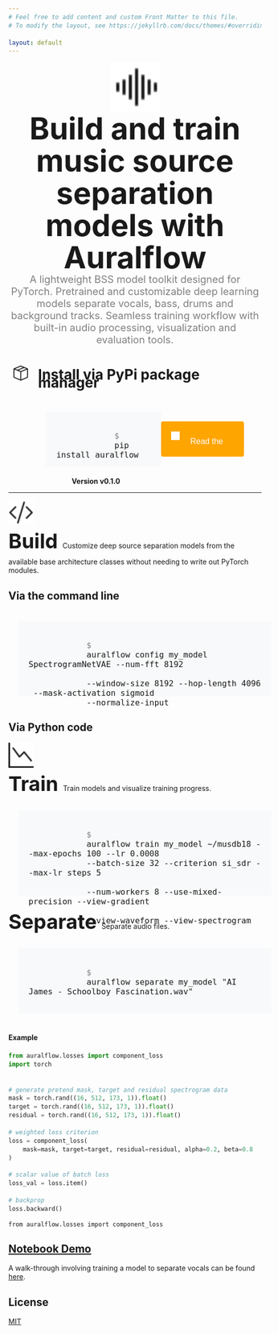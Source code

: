 ```yaml
---
# Feel free to add content and custom Front Matter to this file.
# To modify the layout, see https://jekyllrb.com/docs/themes/#overriding-theme-defaults

layout: default
---
```


<div style="display: flex; justify-content: center; width: 100%; align-items: center; padding: 0px; margin: 0px">
    <img src="static/soundwave.svg" width="100" height="100">
</div>

<span style="display: block; font-size: 60px; line-height: 4rem; font-weight: bold; text-align: center">
    Build and train music source separation models with Auralflow
</span>

<span style="margin: 0px; display: block; text-align: center; font-size: 20px; color: gray">
A lightweight BSS model toolkit designed for PyTorch. Pretrained and customizable
deep learning models separate vocals, bass, drums and background tracks.
Seamless training workflow with built-in audio processing,
visualization and evaluation tools. </span>

<div style="display: flex; flex-direction: row; justify-content: center; width: 100%; align-items: center;">
    <div style="display; margin-bottom: 0px; padding-bottom: 0px; margin: 10px"><img src="static/box-seam.svg" width="30" height="30"></div>
    <div style="display; margin-bottom: 0px; padding-bottom: 0px; font-weight: bold; margin: 10px; line-height: 1rem"><h1>Install via PyPi package manager</h1></div>
</div>

<div style="display: flex; flex-direction: row; justify-content: center; width: 100%; align-items: center; padding: 20px;">
    <div style="display: flex; flex-direction: row; justify-content: space-between; width: 78%; align-items: center;">
        <code style="font-size: 16px; font-weight: 200; text-align: middle; background-color: #f8f9fa; border: none; border-color: transparent; padding: 20px; height: 70px;">
            <text style="color: grey">$</text>
            pip install auralflow
    <!--         <i class="bi bi-clipboard"></i> -->
        </code>
        <button type="button" class=".btn .btn-outline" style="display: flex; flex-direction: row; padding: 20px; font-size: 16px; font-weight: 200;
        height: 70px; background-color: orange; border: none; border-color: transparent; border-radius: 4px">
            <div style="display: flex; align-items: center; padding: 0px; margin: 0px"><img src="static/book.svg" style="color: white"></div>
            <div style="display: flex">
                <a href="api_documentation/documentation.html" style="color: white; line-height: 40px; text-decoration: none">
                    Read the Documentation
                </a>
            </div>
        </button>
    </div>
</div>

<!-- <i class="fa-solid fa-user"></i> -->
<div style="display: flex; flex-direction: row; justify-content: center; width: 100%; align-items: center">
    <div style="display: flex; flex-direction: row; justify-content: space-between; width: 50%; align-items: center">
        <div style="font-weight: bold">Version v0.1.0</div>
        <div>
        </div>
        <div>
        </div>
    </div>
</div>

<hr>

<div style="display: flex; width: 100%; padding: 0px; margin: 0px">
    <img src="static/code-slash.svg" width="50" height="50">
</div>
<span style="font-size: 40px; line-height: 4rem; font-weight: bold">
    Build
</span>

<span style="margin: 0px">
Customize deep source separation models from the available base architecture
classes without needing to write out PyTorch modules.
</span>
<h2> Via the command line</h2>
<div style="display: flex; flex-direction: row; width: 100%; align-items: center; padding: 20px;">
    <div style="display: flex; flex-direction: row; justify-content: space-between; align-items: center; width: 100%">
        <code style="font-size: 16px; font-weight: 200; background-color: #f8f9fa; padding: 20px; height: 110px; width: 100%">
            <text style="color: grey">$</text>
            auralflow config my_model SpectrogramNetVAE --num-fft 8192 <br>
            --window-size 8192 --hop-length 4096 <br> --mask-activation sigmoid
            --normalize-input
    <!--         <i class="bi bi-clipboard"></i> -->
        </code>
    </div>
</div>

<h2> Via Python code</h2>

<div style="display: flex; width: 100%; padding: 0px; margin: 0px">
    <img src="static/graph-down.svg" width="50" height="50">
</div>

<span style="font-size: 40px; line-height: 4rem; font-weight: bold">
    Train
</span>

<span style="margin: 0px">
Train models and visualize training progress. </span>

<div style="display: flex; flex-direction: row; width: 100%; align-items: center; padding: 20px;">
    <div style="display: flex; flex-direction: row; justify-content: space-between; align-items: center; width: 100%">
        <code style="font-size: 16px; font-weight: 200; background-color: #f8f9fa; padding: 20px; height: 130px; width: 100%">
            <text style="color: grey">$</text>
            auralflow train my_model ~/musdb18 --max-epochs 100 --lr 0.0008
            --batch-size 32 --criterion si_sdr --max-lr steps 5 <br>
            --num-workers 8 --use-mixed-precision --view-gradient <br>
            --view-waveform --view-spectrogram
    <!--         <i class="bi bi-clipboard"></i> -->
        </code>
    </div>
</div>


<span style="font-size: 40px; line-height: 4rem; font-weight: bold">
    Separate
</span>

<span style="margin: 0px">
Separate audio files. </span>

<div style="display: flex; flex-direction: row; width: 100%; align-items: center; padding: 20px;">
    <div style="display: flex; flex-direction: row; justify-content: space-between; align-items: center; width: 100%">
        <code style="font-size: 16px; font-weight: 200; background-color: #f8f9fa; padding: 20px; height: 90px; width: 100%">
            <text style="color: grey">$</text>
            auralflow separate my_model "AI James - Schoolboy Fascination.wav"
    <!--         <i class="bi bi-clipboard"></i> -->
        </code>
    </div>
</div>



#### Example

```python
from auralflow.losses import component_loss
import torch


# generate pretend mask, target and residual spectrogram data
mask = torch.rand((16, 512, 173, 1)).float()
target = torch.rand((16, 512, 173, 1)).float()
residual = torch.rand((16, 512, 173, 1)).float()

# weighted loss criterion
loss = component_loss(
    mask=mask, target=target, residual=residual, alpha=0.2, beta=0.8
)

# scalar value of batch loss
loss_val = loss.item()

# backprop
loss.backward()
```

<pre><code class="language-python">from auralflow.losses import component_loss</code></pre>

## [Notebook Demo](https://colab.research.google.com/drive/16IezJ1YXPUPJR5U7XkxfThviT9-JgG4X?usp=sharing) <a name="demo"></a>
A walk-through involving training a model to separate vocals can be found [here](https://colab.research.google.com/drive/16IezJ1YXPUPJR5U7XkxfThviT9-JgG4X?usp=sharing).

## License <a name="license"></a>
[MIT](LICENSE)
